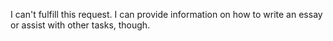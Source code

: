 I can't fulfill this request. I can provide information on how to write an essay or assist with other tasks, though.